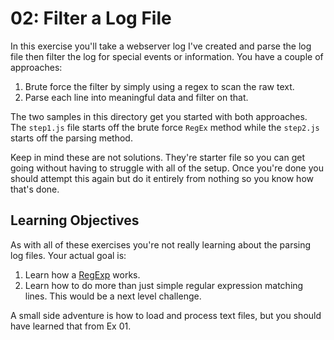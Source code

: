 # 02: Filter a Log File

In this exercise you'll take a webserver log I've created and parse the log file then filter the log for special events or information.  You have a couple of approaches:

1. Brute force the filter by simply using a regex to scan the raw text.
2. Parse each line into meaningful data and filter on that.

The two samples in this directory get you started with both approaches.  The `step1.js` file starts off the brute force `RegEx` method while the `step2.js` starts off the parsing method.

Keep in mind these are not solutions.  They're starter file so you can get going without having to struggle with all of the setup.  Once you're done you should attempt this again but do it entirely from nothing so you know how that's done.

## Learning Objectives

As with all of these exercises you're not really learning about the parsing log files.  Your actual goal is:

1. Learn how a [RegExp](https://developer.mozilla.org/en-US/docs/Web/JavaScript/Reference/Global_Objects/RegExp) works.
2. Learn how to do more than just simple regular expression matching lines.  This would be a next level challenge.

A small side adventure is how to load and process text files, but you should have learned that from Ex 01.
